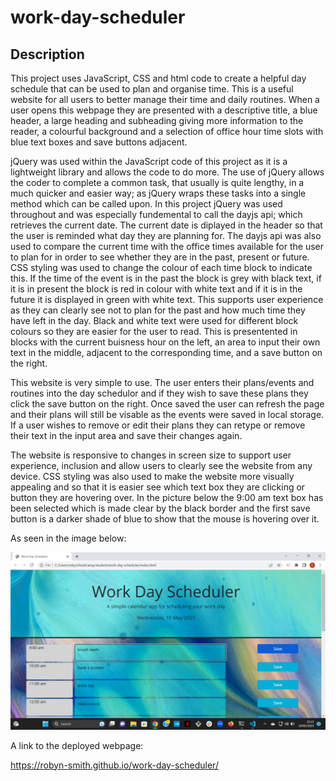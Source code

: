 # work-day-scheduler

## Description

This project uses JavaScript, CSS and html code to create a helpful day schedule that can be used to plan and organise time. This is a useful website for all users to better manage their time and daily routines. When a user opens this webpage they are presented with a descriptive title, a blue header, a large heading and subheading giving more information to the reader, a colourful background and a selection of office hour time slots with blue text boxes and save buttons adjacent. 

jQuery was used within the JavaScript code of this project as it is a lightweight library and allows the code to do more. The use of jQuery allows the coder to complete a common task, that usually is quite lengthy, in a much quicker and easier way; as jQuery wraps these tasks into a single method which can be called upon. In this project jQuery was used throughout and was especially fundemental to call the dayjs api; which retrieves the current date. The current date is diplayed in the header so that the user is reminded what day they are planning for. The dayjs api was also used to compare the current time with the office times available for the user to plan for in order to see whether they are in the past, present or future. CSS styling was used to change the colour of each time block to indicate this. If the time of the event is in the past the block is grey with black text, if it is in present the block is red in colour with white text and if it is in the future it is displayed in green with white text. This supports user experience as they can clearly see not to plan for the past and how much time they have left in the day. Black and white text were used for different block colours so they are easier for the user to read. This is presentented in blocks with the current buisness hour on the left, an area to input their own text in the middle, adjacent to the corresponding time, and a save button on the right. 

This website is very simple to use. The user enters their plans/events and routines into the day schedulor and if they wish to save these plans they click the save button on the right. Once saved the user can refresh the page and their plans will still be visable as the events were saved in local storage. If a user wishes to remove or edit their plans they can retype or remove their text in the input area and save their changes again. 

The website is responsive to changes in screen size to support user experience, inclusion and allow users to clearly see the website from any device. CSS styling was also used to make the website more visually appealing and so that it is easier see which text box they are clicking or button they are hovering over. In the picture below the 9:00 am text box has been selected which is made clear by the black border and the first save button is a darker shade of blue to show that the mouse is hovering over it.

As seen in the image below:

![A screenshot of the Work Day Scheduler webpage, including a blue header, a large heading, a subheading, the current date, a colourful background, blue text boxes and blue save buttons](/assets/images/screenshot.png)

A link to the deployed webpage:

https://robyn-smith.github.io/work-day-scheduler/